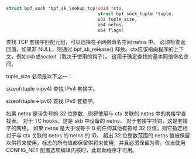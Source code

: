 ```c
struct bpf_sock *bpf_sk_lookup_tcp(void *ctx, 
                                   struct bpf_sock_tuple *tuple, 
                                   u32 tuple_size, 
                                   u64 netns, 
                                   u64 flags)
```

查找 TCP 套接字匹配元组，可以选择在子网络命名空间 netns 中。 必须检查返回值，如果非 NULL，则通过 bpf_sk_release() 释放。ctx应该指向程序的上下文，例如skb或socket（取决于使用的钩子）。 这用于确定查找的基本网络命名空间。

tuple_size 必须是以下之一：

sizeof(tuple->ipv4) 查找 IPv4 套接字。

sizeof(tuple->ipv6) 查找 IPv6 套接字。          

如果 netns 是带负号的 32 位整数，则将使用与 ctx 关联的 netns 中的套接字查找表。 对于 TC hooks，这是 skb 中设备的 netns。 对于套接字挂钩，这是套接字的网络。 如果 netns 是大于或等于 0 的任何其他有符号 32 位值，则它指定相对于与 ctx 关联的 netns 的 netns 的 ID。 超出 32 位整数范围的 netns 值被保留以供将来使用。标志的所有值都保留供将来使用，并且必须保留为零。仅当使用 CONFIG_NET 配置选项编译内核时，此帮助程序才可用。